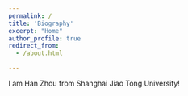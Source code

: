 ```yaml
---
permalink: /
title: 'Biography'
excerpt: "Home"
author_profile: true
redirect_from: 
  - /about.html

---
```




 I am Han Zhou from Shanghai Jiao Tong University! 


